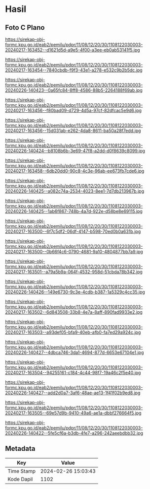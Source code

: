 # Hasil

## Foto C Plano

https://sirekap-obj-formc.kpu.go.id/eab2/pemilu/pdpr/11/08/12/20/30/1108122030003-20240217-163452--d1621d5d-a9e5-4f00-a3ee-eb0ab53141f5.jpg

https://sirekap-obj-formc.kpu.go.id/eab2/pemilu/pdpr/11/08/12/20/30/1108122030003-20240217-163454--7840cbdb-f9f3-43e1-a278-e532c9b2b5dc.jpg

https://sirekap-obj-formc.kpu.go.id/eab2/pemilu/pdpr/11/08/12/20/30/1108122030003-20240226-140423--0a65fc84-8ff8-4586-88b5-2264188f69ab.jpg

https://sirekap-obj-formc.kpu.go.id/eab2/pemilu/pdpr/11/08/12/20/30/1108122030003-20240217-163456--f80bad09-d729-4d5a-97cf-82dfcac5e9d6.jpg

https://sirekap-obj-formc.kpu.go.id/eab2/pemilu/pdpr/11/08/12/20/30/1108122030003-20240217-163456--15d031ab-e262-4da8-8611-ba50a28f7edd.jpg

https://sirekap-obj-formc.kpu.go.id/eab2/pemilu/pdpr/11/08/12/20/30/1108122030003-20240226-140424--b8108b6b-3e69-47f8-a2dd-d0f8639c8099.jpg

https://sirekap-obj-formc.kpu.go.id/eab2/pemilu/pdpr/11/08/12/20/30/1108122030003-20240217-163458--6db20dd0-90c8-4c3e-96ab-ee673fb7cde6.jpg

https://sirekap-obj-formc.kpu.go.id/eab2/pemilu/pdpr/11/08/12/20/30/1108122030003-20240226-140425--a082c74a-2534-4023-8ee1-7d7db213967b.jpg

https://sirekap-obj-formc.kpu.go.id/eab2/pemilu/pdpr/11/08/12/20/30/1108122030003-20240226-140425--1ab6f867-748b-4a7d-922e-d58be8e69115.jpg

https://sirekap-obj-formc.kpu.go.id/eab2/pemilu/pdpr/11/08/12/20/30/1108122030003-20240217-163500--6f7c5df2-06df-4147-b598-70ed0b0a631b.jpg

https://sirekap-obj-formc.kpu.go.id/eab2/pemilu/pdpr/11/08/12/20/30/1108122030003-20240217-163500--0b66f4c6-0790-4681-9a10-4804877bb7a9.jpg

https://sirekap-obj-formc.kpu.go.id/eab2/pemilu/pdpr/11/08/12/20/30/1108122030003-20240217-163501--a79a5b9a-064f-4532-958d-51cbda78b342.jpg

https://sirekap-obj-formc.kpu.go.id/eab2/pemilu/pdpr/11/08/12/20/30/1108122030003-20240226-140426--149e6730-9c3e-4cdb-b387-1a5329c4cc35.jpg

https://sirekap-obj-formc.kpu.go.id/eab2/pemilu/pdpr/11/08/12/20/30/1108122030003-20240217-163502--6d843508-33b8-4e7a-8aff-890fad9933e2.jpg

https://sirekap-obj-formc.kpu.go.id/eab2/pemilu/pdpr/11/08/12/20/30/1108122030003-20240217-163503--a93def05-bfa9-40eb-afb0-fa7ed29a924c.jpg

https://sirekap-obj-formc.kpu.go.id/eab2/pemilu/pdpr/11/08/12/20/30/1108122030003-20240226-140427--4dbca746-3da1-4694-877d-6653e67104e1.jpg

https://sirekap-obj-formc.kpu.go.id/eab2/pemilu/pdpr/11/08/12/20/30/1108122030003-20240217-163504--94255161-c184-4c44-98f7-19a46c2f5e40.jpg

https://sirekap-obj-formc.kpu.go.id/eab2/pemilu/pdpr/11/08/12/20/30/1108122030003-20240226-140427--add2d0a7-3af6-48ae-ae13-1f41f02b9ed8.jpg

https://sirekap-obj-formc.kpu.go.id/eab2/pemilu/pdpr/11/08/12/20/30/1108122030003-20240217-163505--69e57d9b-9410-49a6-ae1a-dbbf276664f5.jpg

https://sirekap-obj-formc.kpu.go.id/eab2/pemilu/pdpr/11/08/12/20/30/1108122030003-20240226-140422--5fe5cf6a-b3db-4fe7-a296-242aeebdbb32.jpg


## Metadata

| Key        | Value               |
| ---------- | ------------------- |
| Time Stamp | 2024-02-26 15:03:43 |
| Kode Dapil | 1102                |



